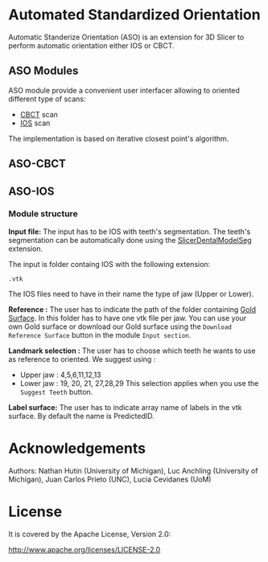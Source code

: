 # Automated Standardized Orientation

Automatic Standerize Orientation (ASO) is an extension for 3D Slicer to perform automatic orientation either IOS or CBCT.

## ASO Modules
ASO module provide a convenient user interfacer allowing to oriented different type of scans:
- [CBCT](#aso-cbct) scan
- [IOS](#aso-ios) scan

The implementation is based on iterative closest point's algorithm.


## ASO-CBCT





## ASO-IOS


### Module structure

**Input file:**
The input has to be IOS with teeth's segmentation.
The teeth's segmentation can be automatically done using the [SlicerDentalModelSeg](https://github.com/DCBIA-OrthoLab/SlicerDentalModelSeg) extension.

The input is folder containg IOS with the following extension:
```
.vtk
```
 
The IOS files need to have in their name the type of jaw (Upper or Lower).


**Reference :**
The user has to indicate the path of the folder containing [Gold Surface](https://github.com/HUTIN1/ASO/releases/tag/v1.0.1). In this folder has to have one vtk file per jaw.
You can use your own Gold surface or download our Gold surface using the `Download Reference Surface` button in the module `Input section`.




**Landmark selection :**
The user has to choose which teeth he wants to use as reference to oriented. 
We suggest using :
 - Upper jaw : 4,5,6,11,12,13
 - Lower jaw : 19, 20, 21, 27,28,29
This selection applies when you use the `Suggest Teeth` button.


**Label surface:**
The user has to indicate array name of labels in the vtk surface. By default the name is PredictedID.

# Acknowledgements
Authors: Nathan Hutin (University of Michigan), Luc Anchling (University of Michigan), Juan Carlos Prieto (UNC), Lucia Cevidanes (UoM)


# License
It is covered by the Apache License, Version 2.0:

http://www.apache.org/licenses/LICENSE-2.0
